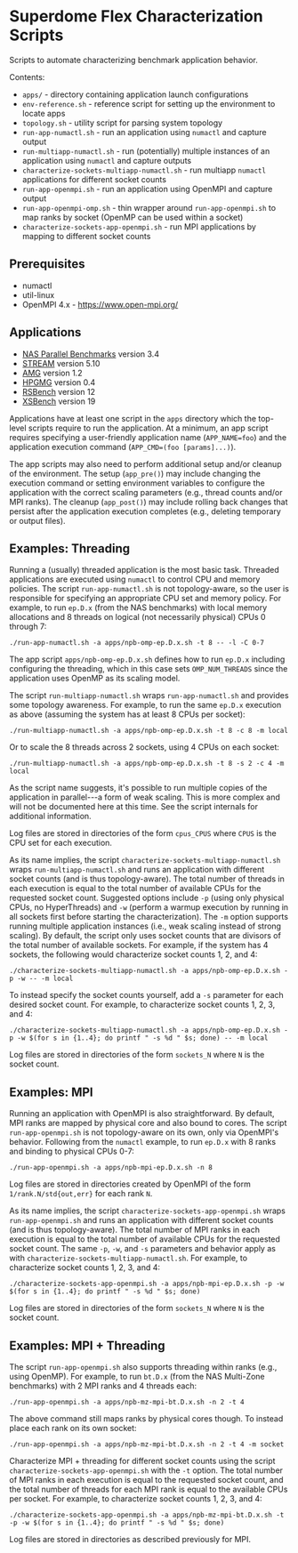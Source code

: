 Superdome Flex Characterization Scripts
=======================================

Scripts to automate characterizing benchmark application behavior.

Contents:

* `apps/` - directory containing application launch configurations
* `env-reference.sh` - reference script for setting up the environment to locate apps
* `topology.sh` - utility script for parsing system topology
* `run-app-numactl.sh` - run an application using `numactl` and capture output
* `run-multiapp-numactl.sh` - run (potentially) multiple instances of an application using `numactl` and capture outputs
* `characterize-sockets-multiapp-numactl.sh` - run multiapp `numactl` applications for different socket counts
* `run-app-openmpi.sh` - run an application using OpenMPI and capture output
* `run-app-openmpi-omp.sh` - thin wrapper around `run-app-openmpi.sh` to map ranks by socket (OpenMP can be used within a socket)
* `characterize-sockets-app-openmpi.sh` - run MPI applications by mapping to different socket counts


Prerequisites
-------------

* numactl
* util-linux
* OpenMPI 4.x - https://www.open-mpi.org/


Applications
------------

* [NAS Parallel Benchmarks](https://www.nas.nasa.gov/publications/npb.html) version 3.4
* [STREAM](http://www.cs.virginia.edu/stream/) version 5.10
* [AMG](https://github.com/LLNL/AMG) version 1.2
* [HPGMG](https://bitbucket.org/hpgmg/hpgmg) version 0.4
* [RSBench](https://github.com/ANL-CESAR/RSBench) version 12
* [XSBench](https://github.com/ANL-CESAR/XSBench) version 19

Applications have at least one script in the `apps` directory which the top-level scripts require to run the application.
At a minimum, an app script requires specifying a user-friendly application name (`APP_NAME=foo`) and the application execution command (`APP_CMD=(foo [params]...)`).

The app scripts may also need to perform additional setup and/or cleanup of the environment.
The setup (`app_pre()`) may include changing the execution command or setting environment variables to configure the application with the correct scaling parameters (e.g., thread counts and/or MPI ranks).
The cleanup (`app_post()`) may include rolling back changes that persist after the application execution completes (e.g., deleting temporary or output files).


Examples: Threading
-------------------

Running a (usually) threaded application is the most basic task.
Threaded applications are executed using `numactl` to control CPU and memory policies.
The script `run-app-numactl.sh` is not topology-aware, so the user is responsible for specifying an appropriate CPU set and memory policy.
For example, to run `ep.D.x` (from the NAS benchmarks) with local memory allocations and 8 threads on logical (not necessarily physical) CPUs 0 through 7:

    ./run-app-numactl.sh -a apps/npb-omp-ep.D.x.sh -t 8 -- -l -C 0-7

The app script `apps/npb-omp-ep.D.x.sh` defines how to run `ep.D.x` including configuring the threading, which in this case sets `OMP_NUM_THREADS` since the application uses OpenMP as its scaling model.

The script `run-multiapp-numactl.sh` wraps `run-app-numactl.sh` and provides some topology awareness.
For example, to run the same `ep.D.x` execution as above (assuming the system has at least 8 CPUs per socket):

    ./run-multiapp-numactl.sh -a apps/npb-omp-ep.D.x.sh -t 8 -c 8 -m local

Or to scale the 8 threads across 2 sockets, using 4 CPUs on each socket:

    ./run-multiapp-numactl.sh -a apps/npb-omp-ep.D.x.sh -t 8 -s 2 -c 4 -m local

As the script name suggests, it's possible to run multiple copies of the application in parallel---a form of weak scaling.
This is more complex and will not be documented here at this time.
See the script internals for additional information.

Log files are stored in directories of the form `cpus_CPUS` where `CPUS` is the CPU set for each execution.

As its name implies, the script `characterize-sockets-multiapp-numactl.sh` wraps `run-multiapp-numactl.sh` and runs an application with different socket counts (and is thus topology-aware).
The total number of threads in each execution is equal to the total number of available CPUs for the requested socket count.
Suggested options include `-p` (using only physical CPUs, no HyperThreads) and `-w` (perform a warmup execution by running in all sockets first before starting the characterization).
The `-m` option supports running multiple application instances (i.e., weak scaling instead of strong scaling).
By default, the script only uses socket counts that are divisors of the total number of available sockets.
For example, if the system has 4 sockets, the following would characterize socket counts 1, 2, and 4:

    ./characterize-sockets-multiapp-numactl.sh -a apps/npb-omp-ep.D.x.sh -p -w -- -m local

To instead specify the socket counts yourself, add a `-s` parameter for each desired socket count.
For example, to characterize socket counts 1, 2, 3, and 4:

    ./characterize-sockets-multiapp-numactl.sh -a apps/npb-omp-ep.D.x.sh -p -w $(for s in {1..4}; do printf " -s %d " $s; done) -- -m local

Log files are stored in directories of the form `sockets_N` where `N` is the socket count.


Examples: MPI
-------------

Running an application with OpenMPI is also straightforward.
By default, MPI ranks are mapped by physical core and also bound to cores.
The script `run-app-openmpi.sh` is not topology-aware on its own, only via OpenMPI's behavior.
Following from the `numactl` example, to run `ep.D.x` with 8 ranks and binding to physical CPUs 0-7:

    ./run-app-openmpi.sh -a apps/npb-mpi-ep.D.x.sh -n 8

Log files are stored in directories created by OpenMPI of the form `1/rank.N/std{out,err}` for each rank `N`.

As its name implies, the script `characterize-sockets-app-openmpi.sh` wraps `run-app-openmpi.sh` and runs an application with different socket counts (and is thus topology-aware).
The total number of MPI ranks in each execution is equal to the total number of available CPUs for the requested socket count.
The same `-p`, `-w`, and `-s` parameters and behavior apply as with `characterize-sockets-multiapp-numactl.sh`.
For example, to characterize socket counts 1, 2, 3, and 4:

    ./characterize-sockets-app-openmpi.sh -a apps/npb-mpi-ep.D.x.sh -p -w $(for s in {1..4}; do printf " -s %d " $s; done)

Log files are stored in directories of the form `sockets_N` where `N` is the socket count.


Examples: MPI + Threading
-------------------------

The script `run-app-openmpi.sh` also supports threading within ranks (e.g., using OpenMP).
For example, to run `bt.D.x` (from the NAS Multi-Zone benchmarks) with 2 MPI ranks and 4 threads each:

    ./run-app-openmpi.sh -a apps/npb-mz-mpi-bt.D.x.sh -n 2 -t 4

The above command still maps ranks by physical cores though.
To instead place each rank on its own socket:

    ./run-app-openmpi.sh -a apps/npb-mz-mpi-bt.D.x.sh -n 2 -t 4 -m socket

Characterize MPI + threading for different socket counts using the script `characterize-sockets-app-openmpi.sh` with the `-t` option.
The total number of MPI ranks in each execution is equal to the requested socket count, and the total number of threads for each MPI rank is equal to the available CPUs per socket.
For example, to characterize socket counts 1, 2, 3, and 4:

    ./characterize-sockets-app-openmpi.sh -a apps/npb-mz-mpi-bt.D.x.sh -t -p -w $(for s in {1..4}; do printf " -s %d " $s; done)

Log files are stored in directories as described previously for MPI.
